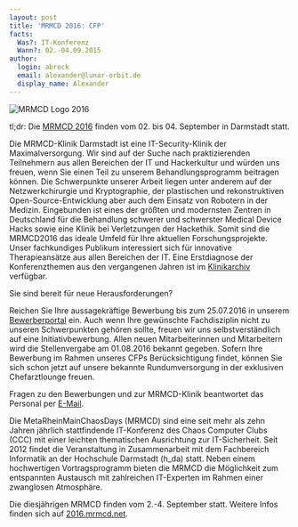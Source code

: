 ```yaml
---
layout: post
title: 'MRMCD 2016: CFP'
facts:
  Was?: IT-Konferenz
  Wann?: 02.-04.09.2015
author:
  login: abrock
  email: alexander@lunar-orbit.de
  display_name: Alexander
---
```


![MRMCD Logo 2016](/assets/mrmcd16.png)

tl;dr: Die [MRMCD 2016](https://2016.mrmcd.net/de/) finden vom 02. bis 04. September in Darmstadt statt.

Die MRMCD-Klinik Darmstadt ist eine IT-Security-Klinik der Maximalversorgung. Wir sind auf der Suche nach praktizierenden Teilnehmern aus allen Bereichen der IT und Hackerkultur und würden uns freuen, wenn Sie einen Teil zu unserem Behandlungsprogramm beitragen können. Die Schwerpunkte unserer Arbeit liegen unter anderem auf der Netzwerkchirurgie und Kryptographie, der plastischen und rekonstruktiven Open-Source-Entwicklung aber auch dem Einsatz von Robotern in der Medizin. Eingebunden ist eines der größten und modernsten Zentren in Deutschland für die Behandlung schwerer und schwerster Medical Device Hacks sowie eine Klinik bei Verletzungen der Hackethik. Somit sind die MRMCD2016 das ideale Umfeld für Ihre aktuellen Forschungsprojekte. Unser fachkundiges Publikum interessiert sich für innovative Therapieansätze aus allen Bereichen der IT. Eine Erstdiagnose der Konferenzthemen aus den vergangenen Jahren ist im [Klinikarchiv](https://media.ccc.de/b/conferences/mrmcd) verfügbar.

<!--more-->

Sie sind bereit für neue Herausforderungen?

Reichen Sie Ihre aussagekräftige Bewerbung bis zum 25.07.2016 in unserem [Bewerberportal](https://frab.cccv.de/cfp/mrmcd16) ein.
Auch wenn Ihre gewünschte Fachdisziplin nicht zu unseren Schwerpunkten gehören sollte, freuen wir uns selbstverständlich auf eine Initiativbewerbung.
Allen neuen Mitarbeiterinnen und Mitarbeitern wird die Stellenvergabe am 01.08.2016 bekannt gegeben.
Sofern Ihre Bewerbung im Rahmen unseres CFPs Berücksichtigung findet, können Sie sich schon jetzt auf unsere bekannte Rundumversorgung in der exklusiven Chefarztlounge freuen.

Fragen zu den Bewerbungen und zur MRMCD-Klinik beantwortet das Personal per [E-Mail](mailto:klinikleitung@mrmcd.net).

Die MetaRheinMainChaosDays (MRMCD) sind eine seit mehr als zehn Jahren jährlich stattfindende IT-Konferenz des Chaos Computer Clubs (CCC) mit einer leichten thematischen Ausrichtung zur IT-Sicherheit. Seit 2012 findet die Veranstaltung in Zusammenarbeit mit dem Fachbereich Informatik an der Hochschule Darmstadt (h_da) statt. Neben einem hochwertigen Vortragsprogramm bieten die MRMCD die Möglichkeit zum entspannten Austausch mit zahlreichen IT-Experten im Rahmen einer zwanglosen Atmosphäre.

Die diesjährigen MRMCD finden vom 2.-4. September statt. Weitere Infos finden sich auf [2016.mrmcd.net](https://2016.mrmcd.net/).
